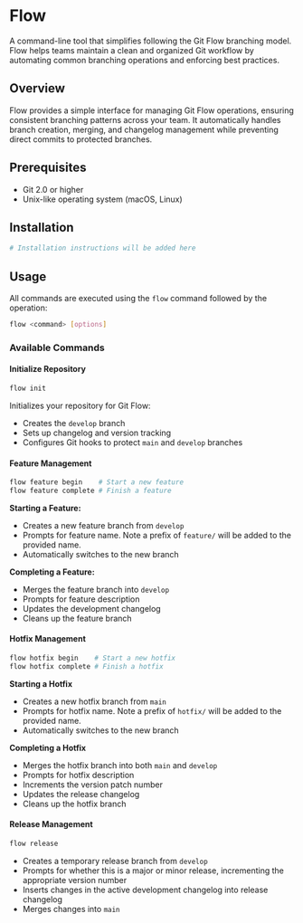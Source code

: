 # Flow

A command-line tool that simplifies following the Git Flow branching model. Flow helps teams maintain a clean and organized Git workflow by automating common branching operations and enforcing best practices.

## Overview

Flow provides a simple interface for managing Git Flow operations, ensuring consistent branching patterns across your team. It automatically handles branch creation, merging, and changelog management while preventing direct commits to protected branches.

## Prerequisites

- Git 2.0 or higher
- Unix-like operating system (macOS, Linux)

## Installation

```bash
# Installation instructions will be added here
```

## Usage

All commands are executed using the `flow` command followed by the operation:

```bash
flow <command> [options]
```

### Available Commands

#### Initialize Repository
```bash
flow init
```
Initializes your repository for Git Flow:
- Creates the `develop` branch
- Sets up changelog and version tracking
- Configures Git hooks to protect `main` and `develop` branches

#### Feature Management
```bash
flow feature begin    # Start a new feature
flow feature complete # Finish a feature
```

**Starting a Feature:**
- Creates a new feature branch from `develop`
- Prompts for feature name. Note a prefix of `feature/` will be added to the provided name.
- Automatically switches to the new branch

**Completing a Feature:**
- Merges the feature branch into `develop`
- Prompts for feature description
- Updates the development changelog
- Cleans up the feature branch

#### Hotfix Management
```bash
flow hotfix begin    # Start a new hotfix
flow hotfix complete # Finish a hotfix
```

**Starting a Hotfix**
- Creates a new hotfix branch from `main`
- Prompts for hotfix name. Note a prefix of `hotfix/` will be added to the provided name.
- Automatically switches to the new branch

**Completing a Hotfix**
- Merges the hotfix branch into both `main` and `develop`
- Prompts for hotfix description
- Increments the version patch number
- Updates the release changelog
- Cleans up the hotfix branch

#### Release Management
```bash
flow release
```
- Creates a temporary release branch from `develop`
- Prompts for whether this is a major or minor release, incrementing the appropriate version number
- Inserts changes in the active development changelog into release changelog
- Merges changes into `main`